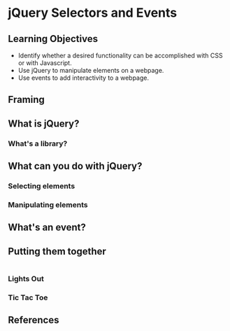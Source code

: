 # jQuery Selectors and Events

## Learning Objectives
- Identify whether a desired functionality can be accomplished with CSS or with Javascript.
- Use jQuery to manipulate elements on a webpage.
- Use events to add interactivity to a webpage.

## Framing

## What is jQuery?

### What's a library?

## What can you do with jQuery?

### Selecting elements

### Manipulating elements

## What's an event?

## Putting them together

```js

```

### Lights Out

### Tic Tac Toe

## References

